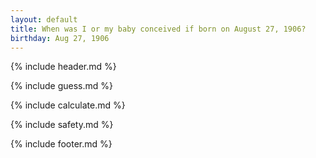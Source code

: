 ```yaml
---
layout: default
title: When was I or my baby conceived if born on August 27, 1906?
birthday: Aug 27, 1906
---
```


{% include header.md %}

{% include guess.md %}

{% include calculate.md %}

{% include safety.md %}

{% include footer.md %}



